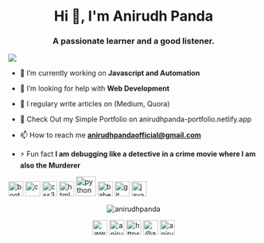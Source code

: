 <h1 align="center">Hi 👋, I'm Anirudh Panda</h1>
<h3 align="center">A passionate learner and a good listener.</h3>
<a href="https://github.com/antonkomarev/github-profile-views-counter">
    <img src="https://komarev.com/ghpvc/?username=AnirudhPanda">
</a>

- 🔭 I’m currently working on **Javascript and Automation**

- 🤔 I’m looking for help with **Web Development**

- 📝 I regulary write articles on (Medium, Quora)

- 📌 Check Out my Simple Portfolio on anirudhpanda-portfolio.netlify.app

- 📫 How to reach me **anirudhpandaofficial@gmail.com**

- ⚡ Fun fact **I am debugging like a detective in a crime movie where I am also the Murderer**

<p align="left"><img src="https://devicons.github.io/devicon/devicon.git/icons/bootstrap/bootstrap-plain.svg" alt="bootstrap" width="30" height="30"/> <img src="https://devicons.github.io/devicon/devicon.git/icons/c/c-original.svg" alt="c" width="30" height="30"/> <img src="https://devicons.github.io/devicon/devicon.git/icons/css3/css3-original-wordmark.svg" alt="css3" width="30" height="30"/> <img src="https://devicons.github.io/devicon/devicon.git/icons/html5/html5-original-wordmark.svg" alt="html5" width="30" height="30"/> <img 
src="https://devicons.github.io/devicon/devicon.git/icons/python/python-original-wordmark.svg" alt="python" width="40" height="40"/>
<img src="https://www.vectorlogo.zone/logos/babeljs/babeljs-icon.svg" alt="babel" width="30" height="30"/> <img src="https://www.vectorlogo.zone/logos/git-scm/git-scm-icon.svg" alt="git" width="30" height="30"/> <img src="https://devicons.github.io/devicon/devicon.git/icons/javascript/javascript-original.svg" alt="javascript" width="30" height="30"/></p>     
</p><p align="center"> <img
src="https://github-readme-stats.vercel.app/api?username=anirudhpanda&show_icons=true" alt="anirudhpanda" /> </p>


<p align="center">
<a href="https://www.linkedin.com/in/anirudhpanda" target="_blank"><img align="center" src="https://cdn.jsdelivr.net/npm/simple-icons@3.0.1/icons/linkedin.svg" alt="www.linkedin.com/in/anirudhpanda" height="30" width="30" /></a>
<a href="https://www.facebook.com/anirudh.panda.75/" target = "_blank"><img align="center" src="https://cdn.jsdelivr.net/npm/simple-icons@3.0.1/icons/facebook.svg" alt="anirudh panda" height="30" width="30" /></a>
<a href="https://instagram.com/anirudh_panda?igshid=1tjzjh37tdxp6" target="_blank"><img align="center" src="https://cdn.jsdelivr.net/npm/simple-icons@3.0.1/icons/instagram.svg" alt="https://instagram.com/anirudh_panda?igshid=1tjzjh37tdxp6" height="30" width="30" /></a>
<a href="https://medium.com/@anirudhpandaofficial" target="_blank"><img align="center" src="https://cdn.jsdelivr.net/npm/simple-icons@3.0.1/icons/medium.svg" alt="@anirudhpandaofficial" height="30" width="30" /></a>
<a href="https://www.youtube.com/c/anirudh panda" target="_blank"><img align="center" src="https://cdn.jsdelivr.net/npm/simple-icons@3.0.1/icons/youtube.svg" alt="anirudh panda" height="30" width="30" /></a>
</p>
